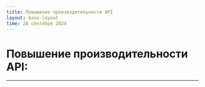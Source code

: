 ```yaml
---
title: Повышение производительности API
layout: base-layout
time: 28 сентября 2024
---
```


# Повышение производительности API:
---
